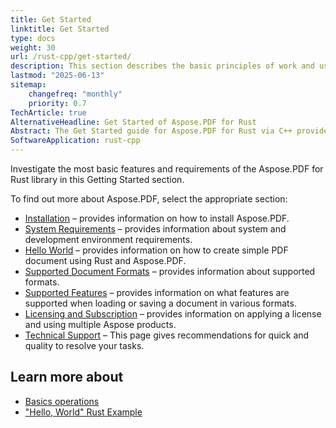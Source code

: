 ```yaml
---
title: Get Started
linktitle: Get Started
type: docs
weight: 30
url: /rust-cpp/get-started/
description: This section describes the basic principles of work and using Aspose.PDF for Rust.
lastmod: "2025-06-13"
sitemap:
    changefreq: "monthly"
    priority: 0.7
TechArticle: true
AlternativeHeadline: Get Started of Aspose.PDF for Rust
Abstract: The Get Started guide for Aspose.PDF for Rust via C++ provides an introduction to working with the library, covering the basic steps to create and manipulate PDF documents. It includes a 'Hello World' example demonstrating how to generate a simple PDF file with text content, helping developers quickly understand the API's core functionality.  
SoftwareApplication: rust-cpp      
---
```


Investigate the most basic features and requirements of the Aspose.PDF for Rust library in this Getting Started section.

To find out more about Aspose.PDF, select the appropriate section:

- [Installation](/pdf/rust-cpp/installation/) – provides information on how to install Aspose.PDF.
- [System Requirements](/pdf/rust-cpp/system-requirements/) – provides information about system and development environment requirements.
- [Hello World](/pdf/rust-cpp/hello-world-example/) – provides information on how to create simple PDF document using Rust and Aspose.PDF.
- [Supported Document Formats](/pdf/rust-cpp/supported-file-formats/) – provides information about supported formats.
- [Supported Features](/pdf/rust-cpp/key-features/) – provides information on what features are supported when loading or saving a document in various formats.
- [Licensing and Subscription](/pdf/rust-cpp/licensing/) – provides information on applying a license and using multiple Aspose products.
- [Technical Support](/pdf/rust-cpp/technical-support/) – This page gives recommendations for quick and quality to resolve your tasks.

## Learn more about

- [Basics operations](/pdf/rust-cpp/basic-operations/)
- ["Hello, World" Rust Example](/pdf/rust-cpp/hello-world-example/)

